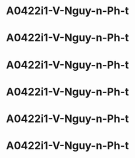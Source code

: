 # A0422i1-V-Nguy-n-Ph-t
# A0422i1-V-Nguy-n-Ph-t
# A0422i1-V-Nguy-n-Ph-t
# A0422i1-V-Nguy-n-Ph-t
# A0422i1-V-Nguy-n-Ph-t
# A0422i1-V-Nguy-n-Ph-t
